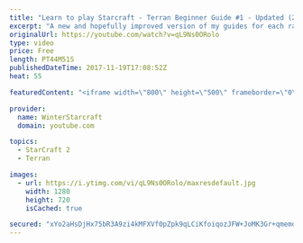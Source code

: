 ```yaml
---
title: "Learn to play Starcraft - Terran Beginner Guide #1 - Updated (2017 LOTV)"
excerpt: "A new and hopefully improved version of my guides for each race where I go over as many basics as possible while doing it live :)  I strongly believe that a super structured guide style is not very helpful compared to watching/playing the game actively.  Feedback is greatly appreciated. -- Watch live"
originalUrl: https://youtube.com/watch?v=qL9Ns0ORolo
type: video
price: Free
length: PT44M51S
publishedDateTime: 2017-11-19T17:08:52Z
heat: 55

featuredContent: "<iframe width=\"800\" height=\"500\" frameborder=\"0\" src=\"https://www.youtube.com/embed/qL9Ns0ORolo\" allow=\"accelerometer; autoplay; encrypted-media; gyroscope; picture-in-picture\" allowfullscreen></iframe>"

provider:
  name: WinterStarcraft
  domain: youtube.com

topics:
  - StarCraft 2
  - Terran

images:
  - url: https://i.ytimg.com/vi/qL9Ns0ORolo/maxresdefault.jpg
    width: 1280
    height: 720
    isCached: true

secured: "xYo2aHsDjHx75bR3A9zi4kMFXVf0pZpk9qLCiKfoiqozJFW+JoMK3Gr+qmemqm7ZTUR20TtgwYa8AGjYZZefyKpb0byKTRdA0rlBrN9hlTzOOTSRVwa+0LZlLXKqnFKqMt4Rayk1pwqHpRUTdVsqnP2QKFg7+YOJgsgzbNiV05e+ltL/NlcfTKFScZzuLl/EogWo8Moetb3v5f/gHcUckUuZFxrRt3OceFCljCd9rSIZ4iYu00/F0xve0R1N4NQl+7I4866e2TJmoNfARZN56fr1DVZkpWkMBpPJnrcLOLzB9Z86272QnI6rCUlJ4WrL1z84BurvPvxLq5oUB+oUzeGHCEsEcyxGEmjXy1Fh7muyLwwv1nci7d6Kh1jBDFBOf+zbbHW8jgz88Px1SIiquC0Y9QL+SbEmthzRZjO/DMjurf41pf1PoS8ZqdLJtVJ0;1pM8YY6bnjW4Hh4aESsB1g=="
---
```


